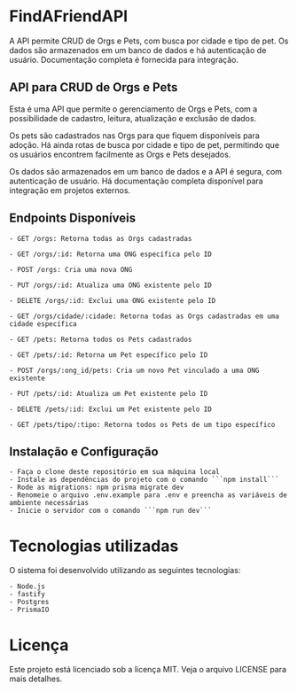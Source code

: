# FindAFriendAPI

A API permite CRUD de Orgs e Pets, com busca por cidade e tipo de pet. Os dados são armazenados em um banco de dados e há autenticação de usuário. Documentação completa é fornecida para integração.

## API para CRUD de Orgs e Pets

Esta é uma API que permite o gerenciamento de Orgs e Pets, com a possibilidade de cadastro, leitura, atualização e exclusão de dados.

Os pets são cadastrados nas Orgs para que fiquem disponíveis para adoção. Há ainda rotas de busca por cidade e tipo de pet, permitindo que os usuários encontrem facilmente as Orgs e Pets desejados.

Os dados são armazenados em um banco de dados e a API é segura, com autenticação de usuário. Há documentação completa disponível para integração em projetos externos.

## Endpoints Disponíveis

    - GET /orgs: Retorna todas as Orgs cadastradas

    - GET /orgs/:id: Retorna uma ONG específica pelo ID

    - POST /orgs: Cria uma nova ONG

    - PUT /orgs/:id: Atualiza uma ONG existente pelo ID

    - DELETE /orgs/:id: Exclui uma ONG existente pelo ID

    - GET /orgs/cidade/:cidade: Retorna todas as Orgs cadastradas em uma cidade específica

    - GET /pets: Retorna todos os Pets cadastrados

    - GET /pets/:id: Retorna um Pet específico pelo ID

    - POST /orgs/:ong_id/pets: Cria um novo Pet vinculado a uma ONG existente

    - PUT /pets/:id: Atualiza um Pet existente pelo ID

    - DELETE /pets/:id: Exclui um Pet existente pelo ID

    - GET /pets/tipo/:tipo: Retorna todos os Pets de um tipo específico

## Instalação e Configuração

    - Faça o clone deste repositório em sua máquina local
    - Instale as dependências do projeto com o comando ```npm install```
    - Rode as migrations: npm prisma migrate dev
    - Renomeie o arquivo .env.example para .env e preencha as variáveis de ambiente necessárias
    - Inicie o servidor com o comando ```npm run dev```

# Tecnologias utilizadas

O sistema foi desenvolvido utilizando as seguintes tecnologias:

    - Node.js
    - fastify
    - Postgres
    - PrismaIO

# Licença

Este projeto está licenciado sob a licença MIT. Veja o arquivo LICENSE para mais detalhes.
